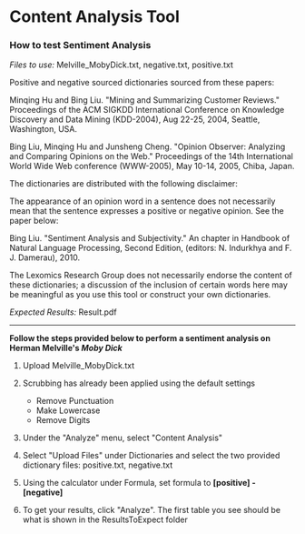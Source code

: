 # Content Analysis Tool
### How to test Sentiment Analysis

*Files to use:* Melville_MobyDick.txt, negative.txt, positive.txt

Positive and negative sourced dictionaries sourced from these papers:

   Minqing Hu and Bing Liu. "Mining and Summarizing Customer Reviews." 
       Proceedings of the ACM SIGKDD International Conference on Knowledge 
       Discovery and Data Mining (KDD-2004), Aug 22-25, 2004, Seattle, 
       Washington, USA.
       
   Bing Liu, Minqing Hu and Junsheng Cheng. "Opinion Observer: Analyzing 
       and Comparing Opinions on the Web." Proceedings of the 14th 
       International World Wide Web conference (WWW-2005), May 10-14, 
       2005, Chiba, Japan.

The dictionaries are distributed with the following disclaimer:

The appearance of an opinion word in a sentence does not necessarily mean that
the sentence expresses a positive or negative opinion. 
See the paper below:

Bing Liu. "Sentiment Analysis and Subjectivity." An chapter in 
    Handbook of Natural Language Processing, Second Edition, 
    (editors: N. Indurkhya and F. J. Damerau), 2010.
    
    
    
The Lexomics Research Group does not necessarily endorse the content of these
dictionaries; a discussion of the inclusion of certain words here may be meaningful
as you use this tool or construct your own dictionaries.

*Expected Results:* Result.pdf

****

**Follow the steps provided below to perform a sentiment analysis on Herman Melville's *Moby Dick***

1. Upload Melville_MobyDick.txt

2. Scrubbing has already been applied using the default settings
    - Remove Punctuation
    - Make Lowercase
    - Remove Digits

3. Under the "Analyze" menu, select "Content Analysis"

4. Select "Upload Files" under Dictionaries and select the two provided dictionary files: positive.txt, negative.txt

5. Using the calculator under Formula, set formula to **[positive] - [negative]**

6. To get your results, click "Analyze". The first table you see should be what is shown in the ResultsToExpect folder
